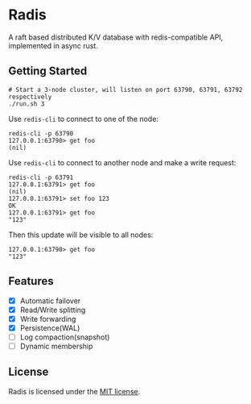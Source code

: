 # Radis

A raft based distributed K/V database with redis-compatible API, implemented in async rust.

## Getting Started

```shell
# Start a 3-node cluster, will listen on port 63790, 63791, 63792 respectively
./run.sh 3
```

Use `redis-cli` to connect to one of the node:

```shell
redis-cli -p 63790
127.0.0.1:63790> get foo
(nil)
```

Use `redis-cli` to connect to another node and make a write request:

```shell
redis-cli -p 63791
127.0.0.1:63791> get foo
(nil)
127.0.0.1:63791> set foo 123
OK
127.0.0.1:63791> get foo
"123"
```

Then this update will be visible to all nodes:

```shell
127.0.0.1:63790> get foo
"123"
```

## Features

- [x] Automatic failover
- [x] Read/Write splitting
- [x] Write forwarding
- [x] Persistence(WAL)
- [ ] Log compaction(snapshot)
- [ ] Dynamic membership

## License

Radis is licensed under the [MIT license](LICENSE).

